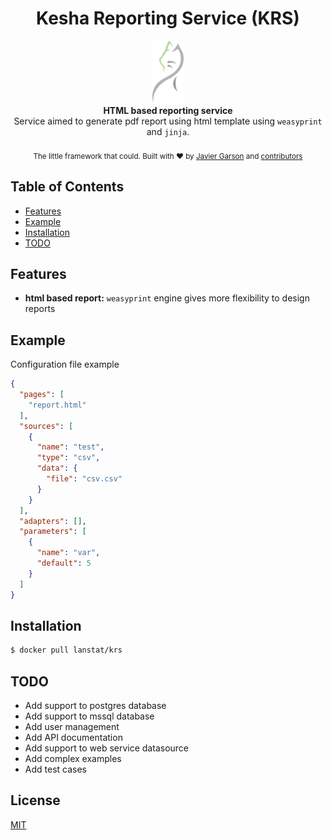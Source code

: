 <h1 align="center">Kesha Reporting Service (KRS)</h1>
<div align="center">
  <img src="logo.png" height="100"/>
</div>
<div align="center">
  <strong>HTML based reporting service</strong>
</div>
<div align="center">
  Service aimed to generate pdf report using html template using <code>weasyprint</code> and <code>jinja</code>.
</div>

<br />

<div align="center">
  <sub>The little framework that could. Built with ❤︎ by
  <a href="https://lanstat.net">Javier Garson</a> and
  <a href="https://github.com/lanstat/kesha-reporting-service/graphs/contributors">
    contributors
  </a>
</div>

## Table of Contents
- [Features](#features)
- [Example](#example)
- [Installation](#installation)
- [TODO](#todo)

## Features
- __html based report:__ `weasyprint` engine gives more flexibility to design reports

## Example
Configuration file example
```json
{
  "pages": [
    "report.html"
  ],
  "sources": [
    {
      "name": "test",
      "type": "csv",
      "data": {
        "file": "csv.csv"
      }
    }
  ],
  "adapters": [],
  "parameters": [
    {
      "name": "var",
      "default": 5
    }
  ]
}
```

## Installation
```sh
$ docker pull lanstat/krs
```

## TODO
- Add support to postgres database
- Add support to mssql database
- Add user management
- Add API documentation
- Add support to web service datasource
- Add complex examples
- Add test cases

## License
[MIT](https://tldrlegal.com/license/mit-license)

